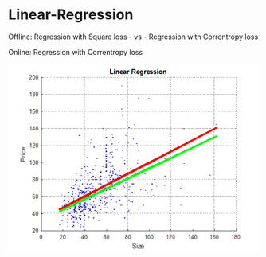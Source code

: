 # Linear-Regression

Offline: Regression with Square loss - vs - Regression with Correntropy loss

Online: Regression with Correntropy loss

![Screenshot](screenshot.png)
